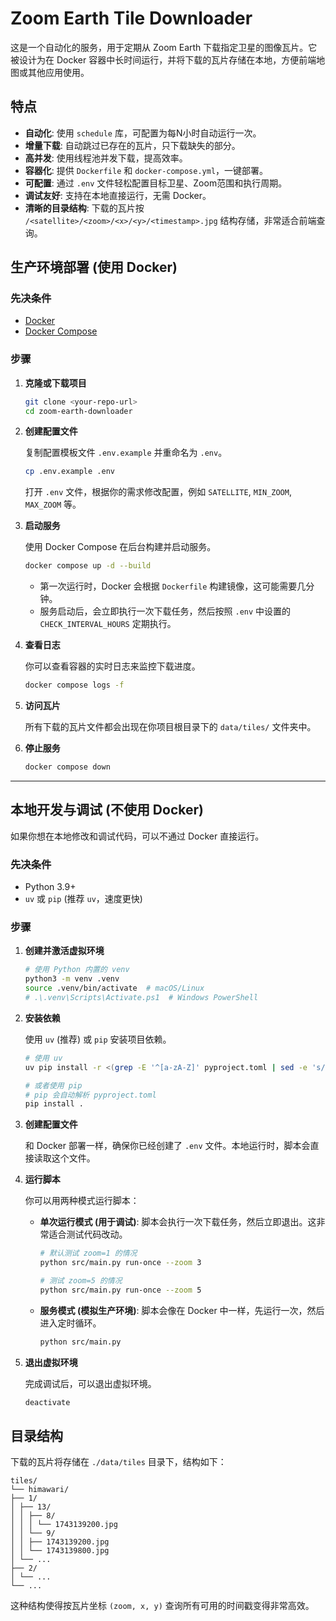 # Zoom Earth Tile Downloader

这是一个自动化的服务，用于定期从 Zoom Earth 下载指定卫星的图像瓦片。它被设计为在 Docker 容器中长时间运行，并将下载的瓦片存储在本地，方便前端地图或其他应用使用。

## 特点

- **自动化**: 使用 `schedule` 库，可配置为每N小时自动运行一次。
- **增量下载**: 自动跳过已存在的瓦片，只下载缺失的部分。
- **高并发**: 使用线程池并发下载，提高效率。
- **容器化**: 提供 `Dockerfile` 和 `docker-compose.yml`，一键部署。
- **可配置**: 通过 `.env` 文件轻松配置目标卫星、Zoom范围和执行周期。
- **调试友好**: 支持在本地直接运行，无需 Docker。
- **清晰的目录结构**: 下载的瓦片按 `/<satellite>/<zoom>/<x>/<y>/<timestamp>.jpg` 结构存储，非常适合前端查询。

## 生产环境部署 (使用 Docker)

### 先决条件

- [Docker](https://www.docker.com/get-started)
- [Docker Compose](https://docs.docker.com/compose/install/)

### 步骤

1.  **克隆或下载项目**

    ```bash
    git clone <your-repo-url>
    cd zoom-earth-downloader
    ```

2.  **创建配置文件**

    复制配置模板文件 `.env.example` 并重命名为 `.env`。

    ```bash
    cp .env.example .env
    ```

    打开 `.env` 文件，根据你的需求修改配置，例如 `SATELLITE`, `MIN_ZOOM`, `MAX_ZOOM` 等。

3.  **启动服务**

    使用 Docker Compose 在后台构建并启动服务。

    ```bash
    docker compose up -d --build
    ```

    -   第一次运行时，Docker 会根据 `Dockerfile` 构建镜像，这可能需要几分钟。
    -   服务启动后，会立即执行一次下载任务，然后按照 `.env` 中设置的 `CHECK_INTERVAL_HOURS` 定期执行。

4.  **查看日志**

    你可以查看容器的实时日志来监控下载进度。

    ```bash
    docker compose logs -f
    ```

5.  **访问瓦片**

    所有下载的瓦片文件都会出现在你项目根目录下的 `data/tiles/` 文件夹中。

6.  **停止服务**

    ```bash
    docker compose down
    ```

---

## 本地开发与调试 (不使用 Docker)

如果你想在本地修改和调试代码，可以不通过 Docker 直接运行。

### 先决条件

- Python 3.9+
- `uv` 或 `pip` (推荐 `uv`，速度更快)

### 步骤

1.  **创建并激活虚拟环境**

    ```bash
    # 使用 Python 内置的 venv
    python3 -m venv .venv
    source .venv/bin/activate  # macOS/Linux
    # .\.venv\Scripts\Activate.ps1  # Windows PowerShell
    ```

2.  **安装依赖**

    使用 `uv` (推荐) 或 `pip` 安装项目依赖。

    ```bash
    # 使用 uv
    uv pip install -r <(grep -E '^[a-zA-Z]' pyproject.toml | sed -e 's/ = .*//' -e 's/"//g')

    # 或者使用 pip
    # pip 会自动解析 pyproject.toml
    pip install .
    ```

3.  **创建配置文件**

    和 Docker 部署一样，确保你已经创建了 `.env` 文件。本地运行时，脚本会直接读取这个文件。

4.  **运行脚本**

    你可以用两种模式运行脚本：

    -   **单次运行模式 (用于调试)**:
        脚本会执行一次下载任务，然后立即退出。这非常适合测试代码改动。

        ```bash
        # 默认测试 zoom=1 的情况
        python src/main.py run-once --zoom 3

        # 测试 zoom=5 的情况
        python src/main.py run-once --zoom 5
        ```

    -   **服务模式 (模拟生产环境)**:
        脚本会像在 Docker 中一样，先运行一次，然后进入定时循环。

        ```bash
        python src/main.py
        ```

5.  **退出虚拟环境**

    完成调试后，可以退出虚拟环境。

    ```bash
    deactivate
    ```

## 目录结构

下载的瓦片将存储在 `./data/tiles` 目录下，结构如下：

```
tiles/
└── himawari/
├── 1/
│ ├── 13/
│ │ ├── 8/
│ │ │ └── 1743139200.jpg
│ │ └── 9/
│ │ ├── 1743139200.jpg
│ │ └── 1743139800.jpg
│ └── ...
├── 2/
│ └── ...
└── ...
```

这种结构使得按瓦片坐标 `(zoom, x, y)` 查询所有可用的时间戳变得非常高效。